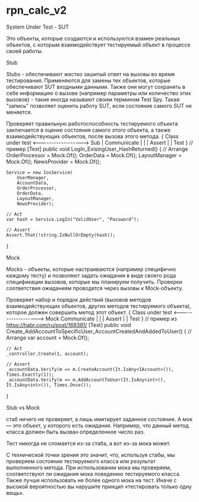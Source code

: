 # rpn_calc_v2

System Under Test - SUT

Это объекты, которые создаются и используются взамен реальных объектов, 
с которым взаимодействует тестируемый объект в процессе своей работы.

Stub

Stubs - обеспечивают жестко зашитый ответ на вызовы во время тестирования. 
Применяются для замены тех объектов, которые обеспечивают SUT входными данными. 
Также они могут сохранять в себе информацию о вызове (например параметры или 
количество этих вызовов) - такие иногда называют своим термином Test Spy. 
Такая "запись" позволяет оценить работу SUT, если состояние самого SUT не меняется.

Проверяет правильную работоспособность тестируемого объекта 
заключается в оценке состояния самого этого объекта, 
а также взаимодействующих объектов, после вызова этого метода.
{
Class under test <------------------> Sub
|                    Communicate
|
|
|     Assert
|
|
Test
}
// пример
[Test]
public void LogIn_ExisingUser_HashReturned()
{
	// Arrange
	OrderProcessor = Mock.Of<IOrderProcessor>();
	OrderData = Mock.Of<IOrderData>();
	LayoutManager = Mock.Of<ILayoutManager>();
	NewsProvider = Mock.Of<INewsProvider>();

	Service = new IosService(
		UserManager,
		AccountData,
		OrderProcessor,
		OrderData,
		LayoutManager,
		NewsProvider);
	
	// Act
	var hash = Service.LogIn("ValidUser", "Password");

	// Assert
	Assert.That(!string.IsNullOrEmpty(hash));
}

Mock

Mocks - объекты, которые настраиваются (например специфично каждому тесту) 
и позволяют задать ожидания в виде своего рода спецификации вызовов, которые 
мы планируем получить. Проверки соответствия ожиданиям проводятся через 
вызовы к Mock-объекту.

Проверяет набор и порядок действий (вызовов методов взаимодействующих 
объектов, других методов тестируемого объекта), которое должен совершить 
метод этот объект.
{
Class under test <------------------> Mock
                     Communicate    |
                                    |
                                    | Assert
                                    |
                                    |
                                  Test
}
// пример из https://habr.com/ru/post/169381/
[Test]
public void Create_AddAccountToSpecificUser_AccountCreatedAndAddedToUser()
{
    // Arrange
    var account = Mock.Of<AccountViewModel>();
            
    // Act
    _controller.Create(1, account);

    // Assert
    _accountData.Verify(m => m.CreateAccount(It.IsAny<IAccount>()), Times.Exactly(1));
    _accountData.Verify(m => m.AddAccountToUser(It.IsAny<int>(), It.IsAny<int>()), Times.Once());
}
      
Stub vs Mock

стаб ничего не проверяет, а лишь имитирует заданное состояние. 
А мок — это объект, у которого есть ожидания. 
Например, что данный метод класса должен быть вызван определенное число раз.

Тест никогда не сломается из-за стаба, а вот из-за мока может.

С технической точки зрения это значит, что, используя стабы, 
мы проверяем состояние тестируемого класса или результат выполненного метода. 
При использовании мока мы проверяем, соответствуют ли ожидания мока 
поведению тестируемого класса. Также лучше использовать не более одного мока на тест. 
Иначе с высокой вероятностью вы нарушите принцип «тестировать только одну вещь». 



